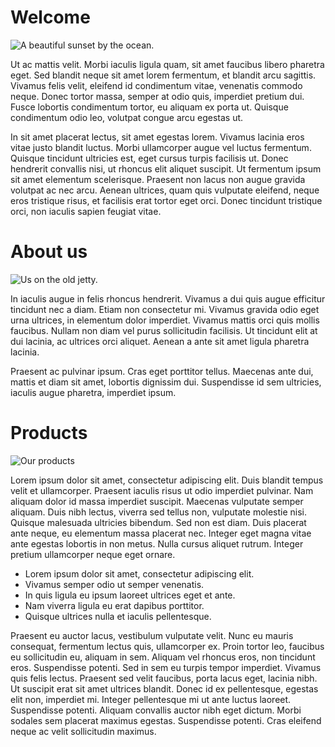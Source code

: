 # Welcome

![A beautiful sunset by the ocean.](/images/sunset.jpg "A beautiful sunset by the ocean.")

Ut ac mattis velit. Morbi iaculis ligula quam, sit amet faucibus libero pharetra eget. Sed blandit neque sit amet lorem fermentum, et blandit arcu sagittis. Vivamus felis velit, eleifend id condimentum vitae, venenatis commodo neque. Donec tortor massa, semper at odio quis, imperdiet pretium dui. Fusce lobortis condimentum tortor, eu aliquam ex porta ut. Quisque condimentum odio leo, volutpat congue arcu egestas ut.

In sit amet placerat lectus, sit amet egestas lorem. Vivamus lacinia eros vitae justo blandit luctus. Morbi ullamcorper augue vel luctus fermentum. Quisque tincidunt ultricies est, eget cursus turpis facilisis ut. Donec hendrerit convallis nisi, ut rhoncus elit aliquet suscipit. Ut fermentum ipsum sit amet elementum scelerisque. Praesent non lacus non augue gravida volutpat ac nec arcu. Aenean ultrices, quam quis vulputate eleifend, neque eros tristique risus, et facilisis erat tortor eget orci. Donec tincidunt tristique orci, non iaculis sapien feugiat vitae.


# About us

![Us on the old jetty.](/images/us.jpg?left "Us on the old jetty.")

In iaculis augue in felis rhoncus hendrerit. Vivamus a dui quis augue efficitur tincidunt nec a diam. Etiam non consectetur mi. Vivamus gravida odio eget urna ultrices, in elementum dolor imperdiet. Vivamus mattis orci quis mollis faucibus. Nullam non diam vel purus sollicitudin facilisis. Ut tincidunt elit at dui lacinia, ac ultrices orci aliquet. Aenean a ante sit amet ligula pharetra lacinia. 

Praesent ac pulvinar ipsum. Cras eget porttitor tellus. Maecenas ante dui, mattis et diam sit amet, lobortis dignissim dui. Suspendisse id sem ultricies, iaculis augue pharetra, imperdiet ipsum.

# Products

![Our products](/images/products.jpg?right "Our products.")

Lorem ipsum dolor sit amet, consectetur adipiscing elit. Duis blandit tempus velit et ullamcorper. Praesent iaculis risus ut odio imperdiet pulvinar. Nam aliquam dolor id massa imperdiet suscipit. Maecenas vulputate semper aliquam. Duis nibh lectus, viverra sed tellus non, vulputate molestie nisi. Quisque malesuada ultricies bibendum. Sed non est diam. Duis placerat ante neque, eu elementum massa placerat nec. Integer eget magna vitae ante egestas lobortis in non metus. Nulla cursus aliquet rutrum. Integer pretium ullamcorper neque eget ornare.

* Lorem ipsum dolor sit amet, consectetur adipiscing elit.
* Vivamus semper odio ut semper venenatis.
* In quis ligula eu ipsum laoreet ultrices eget et ante.
* Nam viverra ligula eu erat dapibus porttitor.
* Quisque ultrices nulla et iaculis pellentesque.

Praesent eu auctor lacus, vestibulum vulputate velit. Nunc eu mauris consequat, fermentum lectus quis, ullamcorper ex. Proin tortor leo, faucibus eu sollicitudin eu, aliquam in sem. Aliquam vel rhoncus eros, non tincidunt eros. Suspendisse potenti. Sed in sem eu turpis tempor imperdiet. Vivamus quis felis lectus. Praesent sed velit faucibus, porta lacus eget, lacinia nibh. Ut suscipit erat sit amet ultrices blandit. Donec id ex pellentesque, egestas elit non, imperdiet mi. Integer pellentesque mi ut ante luctus laoreet. Suspendisse potenti. Aliquam convallis auctor nibh eget dictum. Morbi sodales sem placerat maximus egestas. Suspendisse potenti. Cras eleifend neque ac velit sollicitudin maximus.


